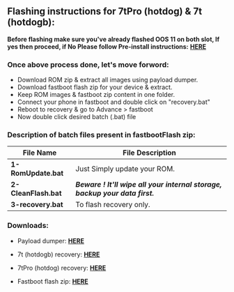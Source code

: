 ## Flashing instructions for 7tPro (hotdog) & 7t (hotdogb):

**Before flashing make sure you've already flashed OOS 11 on both slot, 
If yes then proceed, if No Please follow Pre-install instructions:** [**HERE**](https://wiki.lineageos.org/devices/hotdog/install#pre-install-instructions)

### Once above process done, let's move forword:

- Download ROM zip & extract all images using payload dumper.
- Download fastboot flash zip for your device & extract.
- Keep ROM images & fastboot zip content in one folder.
- Connect your phone in fastboot and double click on "recovery.bat"
- Reboot to recovery & go to Advance > fastboot
- Now double click desired batch (.bat) file

### Description of batch files present in fastbootFlash zip:
| File Name | File Description |
| --------- | ---------------- |
| **1-RomUpdate.bat** | Just Simply update your ROM. |
| **2-CleanFlash.bat** | ***Beware ! It'll wipe all your internal storage, backup your data first.*** |
| **3-recovery.bat** | To flash recovery only. |

### Downloads:

- Payload dumper: [**HERE**](https://androidfilehost.com/?fid=818070582850510260)

- 7t (hotdogb) recovery: [**HERE**](https://sourceforge.net/projects/my-builds/files/oneplus7t-pro/hotdogb/recovery.img/download)

- 7tPro (hotdog) recovery: [**HERE**](https://sourceforge.net/projects/my-builds/files/oneplus7t-pro/hotdog/recovery.img/download)

- Fastboot flash zip: [**HERE**](https://sourceforge.net/projects/my-builds/files/oneplus7t-pro/fastbootFlash.zip/download/)
